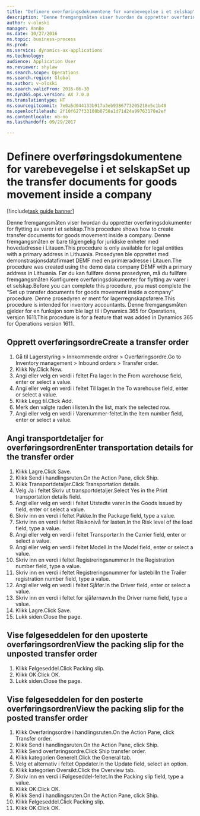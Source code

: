 ```yaml
--- 
title: "Definere overføringsdokumentene for varebevegelse i et selskap"
description: "Denne fremgangsmåten viser hvordan du oppretter overføringsdokumenter for flytting av varer i et selskap."
author: v-oloski
manager: AnnBe
ms.date: 10/27/2016
ms.topic: business-process
ms.prod: 
ms.service: dynamics-ax-applications
ms.technology: 
audience: Application User
ms.reviewer: shylaw
ms.search.scope: Operations
ms.search.region: Global
ms.author: v-oloski
ms.search.validFrom: 2016-06-30
ms.dyn365.ops.version: AX 7.0.0
ms.translationtype: HT
ms.sourcegitcommit: 7e0a5d044133b917a3eb9386773205218e5c1b40
ms.openlocfilehash: 2f10f627f33108b8750a1d71d24a99763178e2ef
ms.contentlocale: nb-no
ms.lasthandoff: 09/29/2017

---
```

# <a name="set-up-the-transfer-documents-for-goods-movement-inside-a-company"></a><span data-ttu-id="e3bfa-103">Definere overføringsdokumentene for varebevegelse i et selskap</span><span class="sxs-lookup"><span data-stu-id="e3bfa-103">Set up the transfer documents for goods movement inside a company</span></span>

[!include[task guide banner](../../includes/task-guide-banner.md)]

<span data-ttu-id="e3bfa-104">Denne fremgangsmåten viser hvordan du oppretter overføringsdokumenter for flytting av varer i et selskap.</span><span class="sxs-lookup"><span data-stu-id="e3bfa-104">This procedure shows how to create transfer documents for goods movement inside a company.</span></span> <span data-ttu-id="e3bfa-105">Denne fremgangsmåten er bare tilgjengelig for juridiske enheter med hovedadresse i Litauen.</span><span class="sxs-lookup"><span data-stu-id="e3bfa-105">This procedure is only available for legal entities with a primary address in Lithuania.</span></span> <span data-ttu-id="e3bfa-106">Prosedyren ble opprettet med demonstrasjonsdatafirmaet DEMF med en primæradresse i Litauen.</span><span class="sxs-lookup"><span data-stu-id="e3bfa-106">The procedure was created using the demo data company DEMF with a primary address in Lithuania.</span></span> <span data-ttu-id="e3bfa-107">Før du kan fullføre denne prosedyren, må du fullføre fremgangsmåten Konfigurere overføringsdokumenter for flytting av varer i et selskap.</span><span class="sxs-lookup"><span data-stu-id="e3bfa-107">Before you can complete this procedure, you must complete the “Set up transfer documents for goods movement inside a company” procedure.</span></span> <span data-ttu-id="e3bfa-108">Denne prosedyren er ment for lagerregnskapsførere.</span><span class="sxs-lookup"><span data-stu-id="e3bfa-108">This procedure is intended for inventory accountants.</span></span> <span data-ttu-id="e3bfa-109">Denne fremgangsmåten gjelder for en funksjon som ble lagt til i Dynamics 365 for Operations, versjon 1611.</span><span class="sxs-lookup"><span data-stu-id="e3bfa-109">This procedure is for a feature that was added in Dynamics 365 for Operations version 1611.</span></span>


## <a name="create-a-transfer-order"></a><span data-ttu-id="e3bfa-110">Opprett overføringsordre</span><span class="sxs-lookup"><span data-stu-id="e3bfa-110">Create a transfer order</span></span>
1. <span data-ttu-id="e3bfa-111">Gå til Lagerstyring > Innkommende ordrer > Overføringsordre.</span><span class="sxs-lookup"><span data-stu-id="e3bfa-111">Go to Inventory management > Inbound orders > Transfer order.</span></span>
2. <span data-ttu-id="e3bfa-112">Klikk Ny.</span><span class="sxs-lookup"><span data-stu-id="e3bfa-112">Click New.</span></span>
3. <span data-ttu-id="e3bfa-113">Angi eller velg en verdi i feltet Fra lager.</span><span class="sxs-lookup"><span data-stu-id="e3bfa-113">In the From warehouse field, enter or select a value.</span></span>
4. <span data-ttu-id="e3bfa-114">Angi eller velg en verdi i feltet Til lager.</span><span class="sxs-lookup"><span data-stu-id="e3bfa-114">In the To warehouse field, enter or select a value.</span></span>
5. <span data-ttu-id="e3bfa-115">Klikk Legg til.</span><span class="sxs-lookup"><span data-stu-id="e3bfa-115">Click Add.</span></span>
6. <span data-ttu-id="e3bfa-116">Merk den valgte raden i listen.</span><span class="sxs-lookup"><span data-stu-id="e3bfa-116">In the list, mark the selected row.</span></span>
7. <span data-ttu-id="e3bfa-117">Angi eller velg en verdi i Varenummer-feltet.</span><span class="sxs-lookup"><span data-stu-id="e3bfa-117">In the Item number field, enter or select a value.</span></span>

## <a name="enter-transportation-details-for-the-transfer-order"></a><span data-ttu-id="e3bfa-118">Angi transportdetaljer for overføringsordren</span><span class="sxs-lookup"><span data-stu-id="e3bfa-118">Enter transportation details for the transfer order</span></span>
1. <span data-ttu-id="e3bfa-119">Klikk Lagre.</span><span class="sxs-lookup"><span data-stu-id="e3bfa-119">Click Save.</span></span>
2. <span data-ttu-id="e3bfa-120">Klikk Send i handlingsruten.</span><span class="sxs-lookup"><span data-stu-id="e3bfa-120">On the Action Pane, click Ship.</span></span>
3. <span data-ttu-id="e3bfa-121">Klikk Transportdetaljer.</span><span class="sxs-lookup"><span data-stu-id="e3bfa-121">Click Transportation details.</span></span>
4. <span data-ttu-id="e3bfa-122">Velg Ja i feltet Skriv ut transportdetaljer.</span><span class="sxs-lookup"><span data-stu-id="e3bfa-122">Select Yes in the Print transportation details field.</span></span>
5. <span data-ttu-id="e3bfa-123">Angi eller velg en verdi i feltet Utstedte varer.</span><span class="sxs-lookup"><span data-stu-id="e3bfa-123">In the Goods issued by field, enter or select a value.</span></span>
6. <span data-ttu-id="e3bfa-124">Skriv inn en verdi i feltet Pakke.</span><span class="sxs-lookup"><span data-stu-id="e3bfa-124">In the Package field, type a value.</span></span>
7. <span data-ttu-id="e3bfa-125">Skriv inn en verdi i feltet Risikonivå for lasten.</span><span class="sxs-lookup"><span data-stu-id="e3bfa-125">In the Risk level of the load field, type a value.</span></span>
8. <span data-ttu-id="e3bfa-126">Angi eller velg en verdi i feltet Transportør.</span><span class="sxs-lookup"><span data-stu-id="e3bfa-126">In the Carrier field, enter or select a value.</span></span>
9. <span data-ttu-id="e3bfa-127">Angi eller velg en verdi i feltet Modell.</span><span class="sxs-lookup"><span data-stu-id="e3bfa-127">In the Model field, enter or select a value.</span></span>
10. <span data-ttu-id="e3bfa-128">Skriv inn en verdi i feltet Registreringsnummer.</span><span class="sxs-lookup"><span data-stu-id="e3bfa-128">In the Registration number field, type a value.</span></span>
11. <span data-ttu-id="e3bfa-129">Skriv inn en verdi i feltet Registreringsnummer for lastebil</span><span class="sxs-lookup"><span data-stu-id="e3bfa-129">In the Trailer registration number field, type a value.</span></span>
12. <span data-ttu-id="e3bfa-130">Angi eller velg en verdi i feltet Sjåfør.</span><span class="sxs-lookup"><span data-stu-id="e3bfa-130">In the Driver field, enter or select a value.</span></span>
13. <span data-ttu-id="e3bfa-131">Skriv inn en verdi i feltet for sjåførnavn.</span><span class="sxs-lookup"><span data-stu-id="e3bfa-131">In the Driver name field, type a value.</span></span>
14. <span data-ttu-id="e3bfa-132">Klikk Lagre.</span><span class="sxs-lookup"><span data-stu-id="e3bfa-132">Click Save.</span></span>
15. <span data-ttu-id="e3bfa-133">Lukk siden.</span><span class="sxs-lookup"><span data-stu-id="e3bfa-133">Close the page.</span></span>

## <a name="view-the-packing-slip-for-the-unposted-transfer-order"></a><span data-ttu-id="e3bfa-134">Vise følgeseddelen for den uposterte overføringsordren</span><span class="sxs-lookup"><span data-stu-id="e3bfa-134">View the packing slip for the unposted transfer order</span></span>
1. <span data-ttu-id="e3bfa-135">Klikk Følgeseddel.</span><span class="sxs-lookup"><span data-stu-id="e3bfa-135">Click Packing slip.</span></span>
2. <span data-ttu-id="e3bfa-136">Klikk OK.</span><span class="sxs-lookup"><span data-stu-id="e3bfa-136">Click OK.</span></span>
3. <span data-ttu-id="e3bfa-137">Lukk siden.</span><span class="sxs-lookup"><span data-stu-id="e3bfa-137">Close the page.</span></span>

## <a name="view-the-packing-slip-for-the-posted-transfer-order"></a><span data-ttu-id="e3bfa-138">Vise følgeseddelen for den posterte overføringsordren</span><span class="sxs-lookup"><span data-stu-id="e3bfa-138">View the packing slip for the posted transfer order</span></span>
1. <span data-ttu-id="e3bfa-139">Klikk Overføringsordre i handlingsruten.</span><span class="sxs-lookup"><span data-stu-id="e3bfa-139">On the Action Pane, click Transfer order.</span></span>
2. <span data-ttu-id="e3bfa-140">Klikk Send i handlingsruten.</span><span class="sxs-lookup"><span data-stu-id="e3bfa-140">On the Action Pane, click Ship.</span></span>
3. <span data-ttu-id="e3bfa-141">Klikk Send overføringsordre.</span><span class="sxs-lookup"><span data-stu-id="e3bfa-141">Click Ship transfer order.</span></span>
4. <span data-ttu-id="e3bfa-142">Klikk kategorien Generelt.</span><span class="sxs-lookup"><span data-stu-id="e3bfa-142">Click the General tab.</span></span>
5. <span data-ttu-id="e3bfa-143">Velg et alternativ i feltet Oppdater.</span><span class="sxs-lookup"><span data-stu-id="e3bfa-143">In the Update field, select an option.</span></span>
6. <span data-ttu-id="e3bfa-144">Klikk kategorien Oversikt.</span><span class="sxs-lookup"><span data-stu-id="e3bfa-144">Click the Overview tab.</span></span>
7. <span data-ttu-id="e3bfa-145">Skriv inn en verdi i Følgeseddel-feltet.</span><span class="sxs-lookup"><span data-stu-id="e3bfa-145">In the Packing slip field, type a value.</span></span>
8. <span data-ttu-id="e3bfa-146">Klikk OK.</span><span class="sxs-lookup"><span data-stu-id="e3bfa-146">Click OK.</span></span>
9. <span data-ttu-id="e3bfa-147">Klikk Send i handlingsruten.</span><span class="sxs-lookup"><span data-stu-id="e3bfa-147">On the Action Pane, click Ship.</span></span>
10. <span data-ttu-id="e3bfa-148">Klikk Følgeseddel.</span><span class="sxs-lookup"><span data-stu-id="e3bfa-148">Click Packing slip.</span></span>
11. <span data-ttu-id="e3bfa-149">Klikk OK.</span><span class="sxs-lookup"><span data-stu-id="e3bfa-149">Click OK.</span></span>


